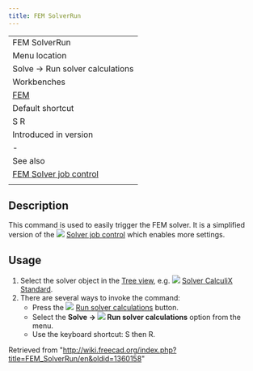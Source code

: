 ```yaml
---
title: FEM SolverRun
---
```


|                                                                  |
| ---------------------------------------------------------------- |
| FEM SolverRun                                                    |
| Menu location                                                    |
| Solve → Run solver calculations                                  |
| Workbenches                                                      |
| [FEM](/FEM_Workbench "FEM Workbench")                            |
| Default shortcut                                                 |
| S R                                                              |
| Introduced in version                                            |
| -                                                                |
| See also                                                         |
| [FEM Solver job control](/FEM_SolverControl "FEM SolverControl") |
|                                                                  |

## Description

This command is used to easily trigger the FEM solver. It is a simplified version of the ![](/images/FEM_SolverControl.svg) [Solver job control](/FEM_SolverControl "FEM SolverControl") which enables more settings.

## Usage

1. Select the solver object in the [Tree view](/Tree_view "Tree view"), e.g. ![](/images/FEM_SolverCalculixCxxtools.svg) [Solver CalculiX Standard](/FEM_SolverCalculixCxxtools "FEM SolverCalculixCxxtools").
2. There are several ways to invoke the command:
   - Press the ![](/images/FEM_SolverRun.svg) [Run solver calculations](/FEM_SolverRun "FEM SolverRun") button.
   - Select the **Solve → ![](/images/FEM_SolverRun.svg) Run solver calculations** option from the menu.
   - Use the keyboard shortcut: S then R.

Retrieved from "<http://wiki.freecad.org/index.php?title=FEM_SolverRun/en&oldid=1360158>"
